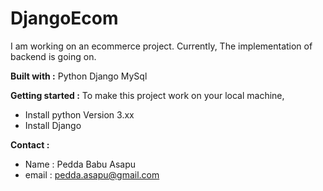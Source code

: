 # DjangoEcom
I am working on an ecommerce project.
Currently, The implementation of backend is going on.

**Built with :**
Python 
Django
MySql

**Getting started :**
To make this project work on your local machine,
- Install python Version 3.xx 
- Install Django 

**Contact :**
- Name : Pedda Babu Asapu
- email : pedda.asapu@gmail.com
